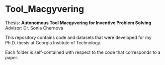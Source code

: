 # Tool_Macgyvering

Thesis: **Autonomous Tool Macgyvering for Inventive Problem Solving**
Advisor: Dr. Sonia Chernova


This repository contains code and datasets that were developed for my Ph.D. thesis at Georgia Institute of Technology.

Each folder is self-contained with respect to the code that corresponds to a paper.

